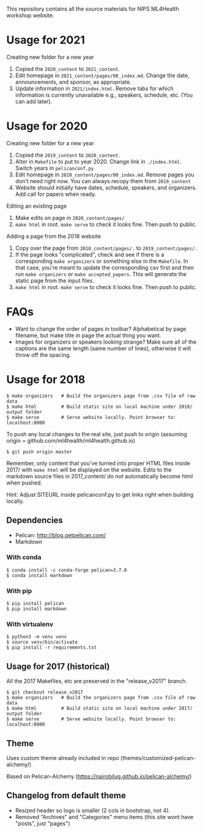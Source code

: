 This repository contains all the source materials for NIPS ML4Health workshop website. 

# Usage for 2021

Creating new folder for a new year
1. Copied the `2020_content` to `2021_content`.
2. Edit homepage in `2021_content/pages/00_index.md`. Change the date, announcements, and sponsor, as appropriate. 
3. Update information in `2021/index.html`. Remove tabs for which information is currently unavailable e.g., speakers, schedule, etc. (You can add later). 

# Usage for 2020

Creating new folder for a new year
1. Copied the `2019_content` to `2020_content`.
2. Alter in `Makefile` to put to year 2020. Change link in `./index.html`. Switch years in `pelicanconf.py`
3. Edit homepage in `2020_content/pages/00_index.md`. Remove pages you don't need right now. You can always recopy them from `2019_content`
4. Website should initially have dates, schedule, speakers, and organizers. Add call for papers when ready.

Editing an existing page
1. Make edits on page in `2020_content/pages/`
2. `make html` in root. `make serve` to check it looks fine. Then push to public.

Adding a page from the 2018 website
1. Copy over the page from `2018_content/pages/.` to `2019_content/pages/.`
2. If the page looks "complicated", check and see if there is a corresponding `make organizers` or something else in the `Makefile`. In that case, you're meant to update the corresponding csv first and then run `make organizers` or `make accepted_papers`. This will generate the static page from the input files.
3. `make html` in root. `make serve` to check it looks fine. Then push to public.

# FAQs

 - Want to change the order of pages in toolbar? Alphabetical by page filename, but make title in page the actual thing you want.
 - Images for organizers or speakers looking strange? Make sure all of the captions are the same length (same number of lines), otherwise it will throw off the spacing.

# Usage for 2018

```
$ make organizers   # Build the organizers page from .csv file of raw data
$ make html         # Build static site on local machine under 2018/ output folder
$ make serve        # Serve website locally. Point browser to: localhost:8000
```

To push any local changes to the real site, just push to origin (assuming origin = github.com/ml4health/ml4health.github.io)
```
$ git push origin master
```

Remember, only content that you've turned into proper HTML files inside 2017/ with `make html` will be displayed on the website. Edits to the markdown source files in 2017_content/ do *not* automatically become html when pushed.

Hint: Adjust SITEURL inside pelicanconf.py to get links right when building locally.

## Dependencies
* Pelican: http://blog.getpelican.com/
* Markdown

### With conda
```
$ conda install -c conda-forge pelican=3.7.0
$ conda install markdown
```

### With pip
```
$ pip install pelican
$ pip install markdown
```

### With virtualenv
```
$ python3 -m venv venv
$ source venv/bin/activate
$ pip install -r requirements.txt
```

## Usage for 2017 (historical)

All the 2017 Makefiles, etc are preserved in the "release_v2017" branch. 

```
$ git checkout release_v2017
$ make organizers   # Build the organizers page from .csv file of raw data
$ make html         # Build static site on local machine under 2017/ output folder
$ make serve        # Serve website locally. Point browser to: localhost:8000
```


## Theme

Uses custom theme already included in repo (themes/customized-pelican-alchemy/)

Based on Pelican-Alchemy (https://nairobilug.github.io/pelican-alchemy/)

## Changelog from default theme
* Resized header so logo is smaller (2 cols in bootstrap, not 4).
* Removed "Archives" and "Categories" menu items (this site wont have "posts", just "pages")
